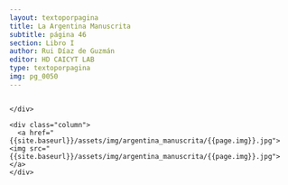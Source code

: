 ```yaml
---
layout: textoporpagina
title: La Argentina Manuscrita
subtitle: página 46
section: Libro I
author: Rui Díaz de Guzmán
editor: HD CAICYT LAB
type: textoporpagina
img: pg_0050
---
```


<div class="row">
    <div class="column">


    </div>

    <div class="column">
      <a href="{{site.baseurl}}/assets/img/argentina_manuscrita/{{page.img}}.jpg"><img src="{{site.baseurl}}/assets/img/argentina_manuscrita/{{page.img}}.jpg"></a>
    </div>
</div>